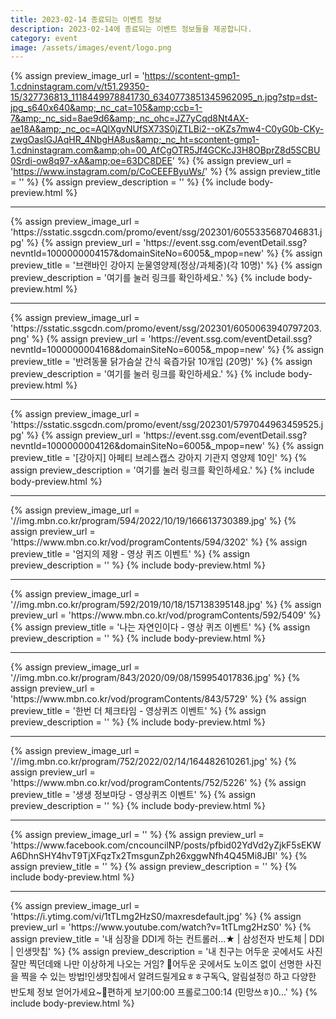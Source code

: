```yaml
---
title: 2023-02-14 종료되는 이벤트 정보
description: 2023-02-14에 종료되는 이벤트 정보들을 제공합니다.
category: event
image: /assets/images/event/logo.png
---
```

{% assign preview_image_url = 'https://scontent-gmp1-1.cdninstagram.com/v/t51.29350-15/327736813_1118449978841730_6340773851345962095_n.jpg?stp=dst-jpg_s640x640&amp;_nc_cat=105&amp;ccb=1-7&amp;_nc_sid=8ae9d6&amp;_nc_ohc=JZ7yCqd8Nt4AX-ae18A&amp;_nc_oc=AQlXgvNUfSX73S0jZTLBi2--oKZs7mw4-C0yG0b-CKy-zwgOaslGJAqHR_4NbgHA8us&amp;_nc_ht=scontent-gmp1-1.cdninstagram.com&amp;oh=00_AfCgOTR5Jf4GCKcJ3H8OBprZ8d5SCBU0Srdi-ow8q97-xA&amp;oe=63DC8DEE' %}
{% assign preview_url = 'https://www.instagram.com/p/CoCEEFByuWs/' %}
{% assign preview_title = '' %}
{% assign preview_description = '' %}
{% include body-preview.html %}
<hr>{% assign preview_image_url = 'https://sstatic.ssgcdn.com/promo/event/ssg/202301/6055335687046831.jpg' %}
{% assign preview_url = 'https://event.ssg.com/eventDetail.ssg?nevntId=1000000004157&domainSiteNo=6005&_mpop=new' %}
{% assign preview_title = '브랜바인 강아지 눈물영양제(정상/과체중)(각 10명)' %}
{% assign preview_description = '여기를 눌러 링크를 확인하세요.' %}
{% include body-preview.html %}
<hr>{% assign preview_image_url = 'https://sstatic.ssgcdn.com/promo/event/ssg/202301/6050063940797203.png' %}
{% assign preview_url = 'https://event.ssg.com/eventDetail.ssg?nevntId=1000000004168&domainSiteNo=6005&_mpop=new' %}
{% assign preview_title = '반려동물 닭가슴살 간식 육즙가닭 10개입 (20명)' %}
{% assign preview_description = '여기를 눌러 링크를 확인하세요.' %}
{% include body-preview.html %}
<hr>{% assign preview_image_url = 'https://sstatic.ssgcdn.com/promo/event/ssg/202301/5797044963459525.jpg' %}
{% assign preview_url = 'https://event.ssg.com/eventDetail.ssg?nevntId=1000000004126&domainSiteNo=6005&_mpop=new' %}
{% assign preview_title = '[강아지] 아페티 브레스캡스 강아지 기관지 영양제 10인' %}
{% assign preview_description = '여기를 눌러 링크를 확인하세요.' %}
{% include body-preview.html %}
<hr>{% assign preview_image_url = '//img.mbn.co.kr/program/594/2022/10/19/166613730389.jpg' %}
{% assign preview_url = 'https://www.mbn.co.kr/vod/programContents/594/3202' %}
{% assign preview_title = '엄지의 제왕 - 영상 퀴즈 이벤트' %}
{% assign preview_description = '' %}
{% include body-preview.html %}
<hr>{% assign preview_image_url = '//img.mbn.co.kr/program/592/2019/10/18/157138395148.jpg' %}
{% assign preview_url = 'https://www.mbn.co.kr/vod/programContents/592/5409' %}
{% assign preview_title = '나는 자연인이다 - 영상 퀴즈 이벤트' %}
{% assign preview_description = '' %}
{% include body-preview.html %}
<hr>{% assign preview_image_url = '//img.mbn.co.kr/program/843/2020/09/08/159954017836.jpg' %}
{% assign preview_url = 'https://www.mbn.co.kr/vod/programContents/843/5729' %}
{% assign preview_title = '한번 더 체크타임 - 영상퀴즈 이벤트' %}
{% assign preview_description = '' %}
{% include body-preview.html %}
<hr>{% assign preview_image_url = '//img.mbn.co.kr/program/752/2022/02/14/164482610261.jpg' %}
{% assign preview_url = 'https://www.mbn.co.kr/vod/programContents/752/5226' %}
{% assign preview_title = '생생 정보마당 - 영상퀴즈 이벤트' %}
{% assign preview_description = '' %}
{% include body-preview.html %}
<hr>{% assign preview_image_url = '' %}
{% assign preview_url = 'https://www.facebook.com/cncouncilNP/posts/pfbid02YdVd2yZjkF5sEKWA6DhnSHY4hvT9TjXFqzTx2TmsgunZph26xggwNfh4Q45Mi8JBl' %}
{% assign preview_title = '' %}
{% assign preview_description = '' %}
{% include body-preview.html %}
<hr>{% assign preview_image_url = 'https://i.ytimg.com/vi/1tTLmg2HzS0/maxresdefault.jpg' %}
{% assign preview_url = 'https://www.youtube.com/watch?v=1tTLmg2HzS0' %}
{% assign preview_title = '내 심장을 DDI게 하는 컨트롤러...★ | 삼성전자 반도체 | DDI | 인생맛칩' %}
{% assign preview_description = '내 친구는 어두운 곳에서도 사진 잘만 찍던데왜 나만 이상하게 나오는 거임? 🤔어두운 곳에서도 노이즈 없이 선명한 사진을 찍을 수 있는 방법!인생맛칩에서 알려드릴게요ㅎㅎ구독🔍, 알림설정⏰ 하고 다양한 반도체 정보 얻어가세요~📌편하게 보기00:00 프롤로그00:14 (민망쓰ㅎ)0...' %}
{% include body-preview.html %}